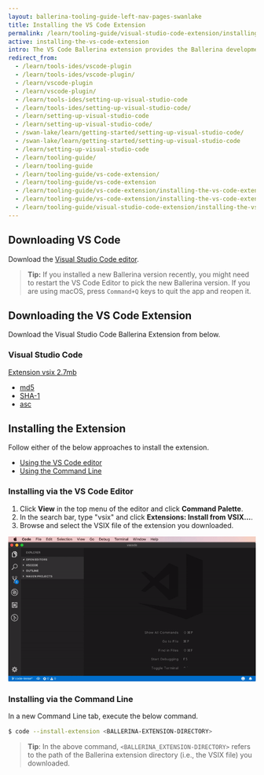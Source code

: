 ```yaml
---
layout: ballerina-tooling-guide-left-nav-pages-swanlake
title: Installing the VS Code Extension
permalink: /learn/tooling-guide/visual-studio-code-extension/installing-the-vs-code-extension/
active: installing-the-vs-code-extension
intro: The VS Code Ballerina extension provides the Ballerina development capabilities in VS Code. The below sections include instructions on how to download, install, and use the features of the VS Code extension.
redirect_from:
  - /learn/tools-ides/vscode-plugin
  - /learn/tools-ides/vscode-plugin/
  - /learn/vscode-plugin
  - /learn/vscode-plugin/
  - /learn/tools-ides/setting-up-visual-studio-code
  - /learn/tools-ides/setting-up-visual-studio-code/
  - /learn/setting-up-visual-studio-code
  - /learn/setting-up-visual-studio-code/
  - /swan-lake/learn/getting-started/setting-up-visual-studio-code/
  - /swan-lake/learn/getting-started/setting-up-visual-studio-code
  - /learn/setting-up-visual-studio-code
  - /learn/tooling-guide/
  - /learn/tooling-guide
  - /learn/tooling-guide/vs-code-extension/
  - /learn/tooling-guide/vs-code-extension
  - /learn/tooling-guide/vs-code-extension/installing-the-vs-code-extension
  - /learn/tooling-guide/vs-code-extension/installing-the-vs-code-extension/
  - /learn/tooling-guide/visual-studio-code-extension/installing-the-vs-code-extension
---
```


## Downloading VS Code 

Download the [Visual Studio Code editor](https://code.visualstudio.com/download).

>**Tip:** If you installed a new Ballerina version recently, you might need to restart the VS Code Editor to pick the new Ballerina version. If you are using macOS, press `Command+Q` keys to quit the app and reopen it.

## Downloading the VS Code Extension

Download the Visual Studio Code Ballerina Extension from below.

<link rel="stylesheet" href="/css/download-page.css">
<script src="/js/download-page.js"></script>
<div class="row cDownloads">
<div class="container">
  <div class=" ">
      <div class="col-xs-12 col-sm-12 col-md-4 col-lg-4 ">
        <h3 class="cVSCode">Visual Studio Code</h3>
        <a id="packWindows" href="https://github.com/ballerina-platform/plugin-vscode/releases/download/vswan-lake-alpha2/ballerina-swan-lake-alpha2.vsix" class="cGTMDownload cDownload cDownloadNew" data-download="downloads">
              <div class="cSize">Extension  vsix <span id="packWindowsName">2.7mb</span></div>
        </a>
        <ul class="cDiwnloadSubLinks">
            <li><a id="packWindowsMd5" href="https://github.com/ballerina-platform/plugin-vscode/releases/download/vswan-lake-alpha2/ballerina-swan-lake-alpha2.vsix.md5">md5</a></li>
            <li><a id="packWindowsSha1" href="https://github.com/ballerina-platform/plugin-vscode/releases/download/vswan-lake-alpha2/ballerina-swan-lake-alpha2.vsix.sha1">SHA-1</a></li>
            <li><a id="packWindowsAsc" href="https://github.com/ballerina-platform/plugin-vscode/releases/download/vswan-lake-alpha2/ballerina-swan-lake-alpha2.vsix.asc">asc</a></li>
        </ul>
</div></div></div></div>

## Installing the Extension

Follow either of the below approaches to install the extension.
  - [Using the VS Code editor](#using-the-vs-code-editor)
  - [Using the Command Line](#using-the-command-line)

### Installing via the VS Code Editor

1. Click **View** in the top menu of the editor and click **Command Palette**.
2. In the search bar, type "vsix" and click **Extensions: Install from VSIX...**.
3. Browse and select the VSIX file of the extension you downloaded.

![Install using the Command Palette of the editor](/learn/images/install-via-palette.gif)

### Installing via the Command Line
In a new Command Line tab, execute the below command.
```bash
$ code --install-extension <BALLERINA-EXTENSION-DIRECTORY>
```
> **Tip**: In the above command, `<BALLERINA_EXTENSION-DIRECTORY>` refers to the path of the Ballerina extension directory (i.e., the VSIX file) you downloaded.









